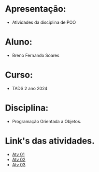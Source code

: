 
# Apresentação:

* Atividades da disciplina de POO
# Aluno:

* Breno Fernando Soares

# Curso:

* TADS 2 ano 2024

# Disciplina:
* Programação Orientada a Objetos.

# Link's das atividades.
* [Atv 01]( https://github.com/brenofk/AULA-POO2/blob/main/Atividades/Atv01/Notebook/Atv01(1).ipynb )
* [Atv 02]( https://github.com/brenofk/AULA-POO2/blob/main/Atividades/atv02/Notebook/Atv02.ipynb )
* [Atv 03]( https://github.com/brenofk/AULA-POO2/blob/main/Atividades/atv03/Notebook/Atv03.ipynb )